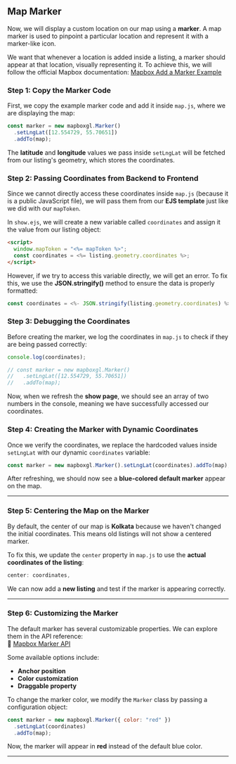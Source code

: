 ## **Map Marker**

Now, we will display a custom location on our map using a **marker**. A map marker is used to pinpoint a particular location and represent it with a marker-like icon.

We want that whenever a location is added inside a listing, a marker should appear at that location, visually representing it. To achieve this, we will follow the official Mapbox documentation: [Mapbox Add a Marker Example](https://docs.mapbox.com/mapbox-gl-js/example/add-a-marker/)

### **Step 1: Copy the Marker Code**

First, we copy the example marker code and add it inside `map.js`, where we are displaying the map:

```js
const marker = new mapboxgl.Marker()
  .setLngLat([12.554729, 55.70651])
  .addTo(map);
```

The **latitude** and **longitude** values we pass inside `setLngLat` will be fetched from our listing's geometry, which stores the coordinates.

### **Step 2: Passing Coordinates from Backend to Frontend**

Since we cannot directly access these coordinates inside `map.js` (because it is a public JavaScript file), we will pass them from our **EJS template** just like we did with our `mapToken`.

In `show.ejs`, we will create a new variable called `coordinates` and assign it the value from our listing object:

```html
<script>
  window.mapToken = "<%= mapToken %>";
  const coordinates = <%= listing.geometry.coordinates %>;
</script>
```

However, if we try to access this variable directly, we will get an error. To fix this, we use the **JSON.stringify()** method to ensure the data is properly formatted:

```js
const coordinates = <%- JSON.stringify(listing.geometry.coordinates) %>;
```

### **Step 3: Debugging the Coordinates**

Before creating the marker, we log the coordinates in `map.js` to check if they are being passed correctly:

```js
console.log(coordinates);

// const marker = new mapboxgl.Marker()
//   .setLngLat([12.554729, 55.70651])
//   .addTo(map);
```

Now, when we refresh the **show page**, we should see an array of two numbers in the console, meaning we have successfully accessed our coordinates.

### **Step 4: Creating the Marker with Dynamic Coordinates**

Once we verify the coordinates, we replace the hardcoded values inside `setLngLat` with our dynamic `coordinates` variable:

```js
const marker = new mapboxgl.Marker().setLngLat(coordinates).addTo(map);
```

After refreshing, we should now see a **blue-colored default marker** appear on the map.

---

### **Step 5: Centering the Map on the Marker**

By default, the center of our map is **Kolkata** because we haven't changed the initial coordinates. This means old listings will not show a centered marker.

To fix this, we update the `center` property in `map.js` to use the **actual coordinates of the listing**:

```js
center: coordinates,
```

We can now add a **new listing** and test if the marker is appearing correctly.

---

### **Step 6: Customizing the Marker**

The default marker has several customizable properties. We can explore them in the API reference:  
🔗 [Mapbox Marker API](https://docs.mapbox.com/mapbox-gl-js/api/markers/)

Some available options include:

- **Anchor position**
- **Color customization**
- **Draggable property**

To change the marker color, we modify the `Marker` class by passing a configuration object:

```js
const marker = new mapboxgl.Marker({ color: "red" })
  .setLngLat(coordinates)
  .addTo(map);
```

Now, the marker will appear in **red** instead of the default blue color.

---
